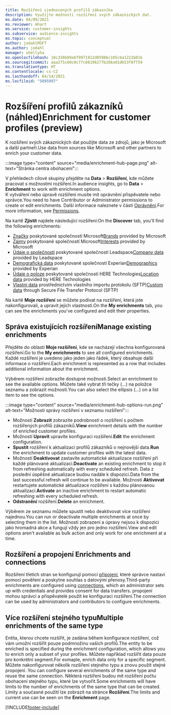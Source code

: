 ```yaml
---
title: Rozšíření sjednocených profilů zákazníka
description: Využijte možnosti rozšíření svých zákaznických dat.
ms.date: 04/09/2021
ms.reviewer: mhart
ms.service: customer-insights
ms.subservice: audience-insights
ms.topic: conceptual
author: jodahlMSFT
ms.author: jodahl
manager: shellyha
ms.openlocfilehash: 10c338b89a6f9971912d05986c105cba1221b01b
ms.sourcegitcommit: aaa275c60c0c77c88196277b266a91d653f8f759
ms.translationtype: HT
ms.contentlocale: cs-CZ
ms.lasthandoff: 04/14/2021
ms.locfileid: "5895997"
---
```

# <a name="enrichment-for-customer-profiles-preview"></a><span data-ttu-id="1bc6a-103">Rozšíření profilů zákazníků (náhled)</span><span class="sxs-lookup"><span data-stu-id="1bc6a-103">Enrichment for customer profiles (preview)</span></span>

<span data-ttu-id="1bc6a-104">K rozšíření svých zákaznických dat použijte data ze zdrojů, jako je Microsoft a další partneři.</span><span class="sxs-lookup"><span data-stu-id="1bc6a-104">Use data from sources like Microsoft and other partners to enrich your customer data.</span></span>

:::image type="content" source="media/enrichment-hub-page.png" alt-text="Stránka centra obohacení":::

<span data-ttu-id="1bc6a-106">V přehledech cílové skupiny přejděte na **Data** > **Rozšíření**, kde můžete pracovat s možnostmi rozšíření.</span><span class="sxs-lookup"><span data-stu-id="1bc6a-106">In audience insights, go to **Data** > **Enrichment** to work with enrichment options.</span></span>    
<span data-ttu-id="1bc6a-107">K vytváření nebo úpravě rozšíření musíte mít oprávnění přispěvatele nebo správce.</span><span class="sxs-lookup"><span data-stu-id="1bc6a-107">You need to have Contributor or Administrator permissions to create or edit enrichments.</span></span> <span data-ttu-id="1bc6a-108">Další informace naleznete v části [Oprávnění](permissions.md).</span><span class="sxs-lookup"><span data-stu-id="1bc6a-108">For more information, see [Permissions](permissions.md).</span></span>

<span data-ttu-id="1bc6a-109">Na kartě **Zjistit** najdete následující rozšíření:</span><span class="sxs-lookup"><span data-stu-id="1bc6a-109">On the **Discover** tab, you'll find the following enrichments:</span></span>

- <span data-ttu-id="1bc6a-110">[Značky](enrichment-microsoft.md) poskytované společností Microsoft</span><span class="sxs-lookup"><span data-stu-id="1bc6a-110">[Brands](enrichment-microsoft.md) provided by Microsoft</span></span>
- <span data-ttu-id="1bc6a-111">[Zájmy](enrichment-microsoft.md) poskytované společností Microsoft</span><span class="sxs-lookup"><span data-stu-id="1bc6a-111">[Interests](enrichment-microsoft.md) provided by Microsoft</span></span>
- <span data-ttu-id="1bc6a-112">[Údaje o společnosti](enrichment-leadspace.md) poskytované společností Leadspace</span><span class="sxs-lookup"><span data-stu-id="1bc6a-112">[Company data](enrichment-leadspace.md) provided by Leadspace</span></span>
- <span data-ttu-id="1bc6a-113">[Demografická data](enrichment-experian.md) poskytované společností Experian</span><span class="sxs-lookup"><span data-stu-id="1bc6a-113">[Demographics](enrichment-experian.md) provided by Experian</span></span>
- <span data-ttu-id="1bc6a-114">[Údaje o poloze](enrichment-here.md) poskytované společností HERE Technologies</span><span class="sxs-lookup"><span data-stu-id="1bc6a-114">[Location data](enrichment-here.md) provided by HERE Technologies</span></span>
- <span data-ttu-id="1bc6a-115">[Vlastní data](enrichment-SFTP-custom-import.md) prostřednictvím vlastního importu protokolu (SFTP)</span><span class="sxs-lookup"><span data-stu-id="1bc6a-115">[Custom data](enrichment-SFTP-custom-import.md) through Secure File Transfer Protocol (SFTP)</span></span>

<span data-ttu-id="1bc6a-116">Na kartě **Moje rozšíření** se můžete podívat na rozšíření, která jste nakonfigurovali, a upravit jejich vlastnosti.</span><span class="sxs-lookup"><span data-stu-id="1bc6a-116">On the **My enrichments** tab, you can see the enrichments you've configured and edit their properties.</span></span>

## <a name="manage-existing-enrichments"></a><span data-ttu-id="1bc6a-117">Správa existujících rozšíření</span><span class="sxs-lookup"><span data-stu-id="1bc6a-117">Manage existing enrichments</span></span>

<span data-ttu-id="1bc6a-118">Přejděte do oblasti **Moje rozšíření**, kde se nacházejí všechna konfigurovaná rozšíření.</span><span class="sxs-lookup"><span data-stu-id="1bc6a-118">Go to the **My enrichments** to see all configured enrichments.</span></span> <span data-ttu-id="1bc6a-119">Každé rozšíření je uvedeno jako jeden jako řádek, který obsahuje další informace o rozšíření.</span><span class="sxs-lookup"><span data-stu-id="1bc6a-119">Each enrichment is represented as a row that includes additional information about the enrichment.</span></span>

<span data-ttu-id="1bc6a-120">Výběrem rozšíření zobrazíte dostupné možnosti.</span><span class="sxs-lookup"><span data-stu-id="1bc6a-120">Select an enrichment to see the available options.</span></span> <span data-ttu-id="1bc6a-121">Můžete také vybrat tři tečky (...) na položce seznamu a zobrazit možnosti.</span><span class="sxs-lookup"><span data-stu-id="1bc6a-121">You can also select the ellipsis (...) on a list item to see the options.</span></span>

:::image type="content" source="media/enrichment-hub-options-run.png" alt-text="Možnosti správy rozšíření v seznamu rozšíření":::

- <span data-ttu-id="1bc6a-123">Možností **Zobrazit** zobrazíte podrobnosti o rozšíření s počtem rozšířených profilů zákazníků.</span><span class="sxs-lookup"><span data-stu-id="1bc6a-123">**View** enrichment details with the number of enriched customer profiles.</span></span>
- <span data-ttu-id="1bc6a-124">Možností **Upravit** upravíte konfiguraci rozšíření.</span><span class="sxs-lookup"><span data-stu-id="1bc6a-124">**Edit** the enrichment configuration.</span></span>
- <span data-ttu-id="1bc6a-125">**Spustit** rozšíření k aktualizaci profilů zákazníků o nejnovější data.</span><span class="sxs-lookup"><span data-stu-id="1bc6a-125">**Run** the enrichment to update customer profiles with the latest data.</span></span>
- <span data-ttu-id="1bc6a-126">Možností **Deaktivovat** zastavíte automatické aktualizace rozšíření při každé plánované aktualizaci.</span><span class="sxs-lookup"><span data-stu-id="1bc6a-126">**Deactivate** an existing enrichment to stop it from refreshing automatically with every scheduled refresh.</span></span> <span data-ttu-id="1bc6a-127">Data z poslední úspěšné aktualizace budou nadále k dispozici.</span><span class="sxs-lookup"><span data-stu-id="1bc6a-127">Data from the last successful refresh will continue to be available.</span></span> <span data-ttu-id="1bc6a-128">Možností **Aktivovat** restartujete automatické aktualizace rozšíření s každou plánovanou aktualizací.</span><span class="sxs-lookup"><span data-stu-id="1bc6a-128">**Activate** an inactive enrichment to restart automatic refreshing with every scheduled refresh.</span></span>
- <span data-ttu-id="1bc6a-129">**Odstranění** rozšíření.</span><span class="sxs-lookup"><span data-stu-id="1bc6a-129">**Delete** an enrichment.</span></span>

<span data-ttu-id="1bc6a-130">Výběrem ze seznamu můžete spustit nebo deaktivovat více rozšíření najednou.</span><span class="sxs-lookup"><span data-stu-id="1bc6a-130">You can run or deactivate multiple enrichments at once by selecting them in the list.</span></span> <span data-ttu-id="1bc6a-131">Možnosti zobrazení a úpravy nejsou k dispozici jako hromadná akce a fungují vždy jen pro jedno rozšíření.</span><span class="sxs-lookup"><span data-stu-id="1bc6a-131">View and edit options aren't available as bulk action and only work for one enrichment at a time.</span></span>

## <a name="enrichments-and-connections"></a><span data-ttu-id="1bc6a-132">Rozšíření a propojení </span><span class="sxs-lookup"><span data-stu-id="1bc6a-132">Enrichments and connections</span></span>

<span data-ttu-id="1bc6a-133">Rozšíření třetích stran se konfigurují pomocí [připojení](connections.md), které správce nastaví pomocí pověření a poskytne souhlas s datovými přenosy.</span><span class="sxs-lookup"><span data-stu-id="1bc6a-133">Third-party enrichments are configured using [connections](connections.md), which an administrator sets up with credentials and provides consent for data transfers.</span></span> <span data-ttu-id="1bc6a-134">propojení mohou správci a přispěvatelé použít ke konfiguraci rozšíření.</span><span class="sxs-lookup"><span data-stu-id="1bc6a-134">The connection can be used by administrators and contributors to configure enrichments.</span></span>  

## <a name="multiple-enrichments-of-the-same-type"></a><span data-ttu-id="1bc6a-135">Více rozšíření stejného typu</span><span class="sxs-lookup"><span data-stu-id="1bc6a-135">Multiple enrichments of the same type</span></span>

<span data-ttu-id="1bc6a-136">Entita, kterou chcete rozšířit, je zadána během konfigurace rozšíření, což vám umožní rozšířit pouze podmnožinu vašich profilů.</span><span class="sxs-lookup"><span data-stu-id="1bc6a-136">The entity to be enriched is specified during the enrichment configuration, which allows you to enrich only a subset of your profiles.</span></span> <span data-ttu-id="1bc6a-137">Můžete například rozšířit data pouze pro konkrétní segment.</span><span class="sxs-lookup"><span data-stu-id="1bc6a-137">For exmaple, enrich data only for a specific segment.</span></span> <span data-ttu-id="1bc6a-138">Můžete nakonfigurovat několik rozšíření stejného typu a znovu použít stejné propojení .</span><span class="sxs-lookup"><span data-stu-id="1bc6a-138">You can configure several enrichments of the same type and reuse the same connection.</span></span> <span data-ttu-id="1bc6a-139">Některá rozšíření budou mít rozšíření počtu obohacení stejného typu, které lze vytvořit.</span><span class="sxs-lookup"><span data-stu-id="1bc6a-139">Some enrichments will have limits to the number of enrichments of the same type that can be created.</span></span> <span data-ttu-id="1bc6a-140">Limity a současné použití lze zobrazit na stránce **Rozšíření**.</span><span class="sxs-lookup"><span data-stu-id="1bc6a-140">The limits and current use can be seen on the **Enrichment** page.</span></span>

[!INCLUDE[footer-include](../includes/footer-banner.md)]
